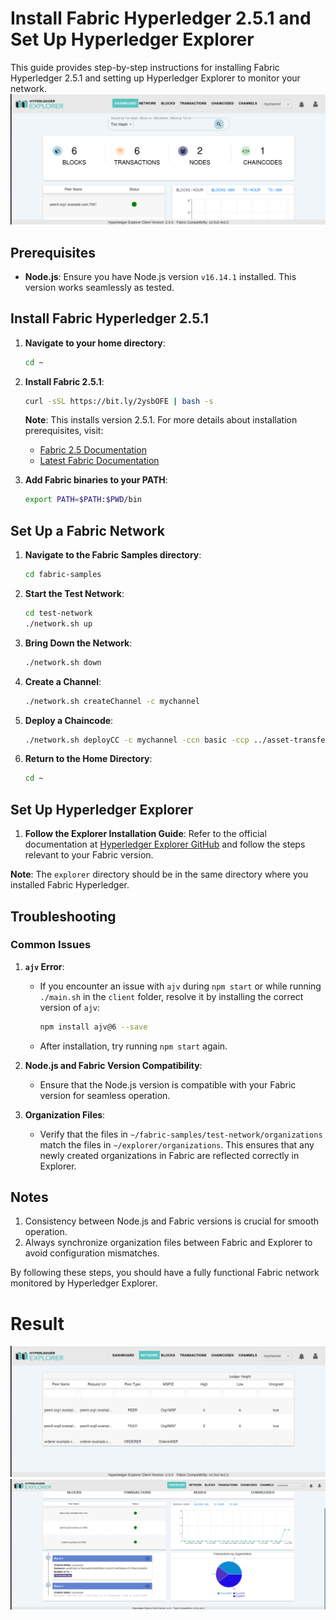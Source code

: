 # Install Fabric Hyperledger 2.5.1 and Set Up Hyperledger Explorer

This guide provides step-by-step instructions for installing Fabric Hyperledger 2.5.1 and setting up Hyperledger Explorer to monitor your network.
![description](src/1.png)
## Prerequisites

- **Node.js**: Ensure you have Node.js version `v16.14.1` installed. This version works seamlessly as tested.

## Install Fabric Hyperledger 2.5.1

1. **Navigate to your home directory**:
   ```bash
   cd ~
   ```

2. **Install Fabric 2.5.1**:
   ```bash
   curl -sSL https://bit.ly/2ysbOFE | bash -s
   ```
   **Note**: This installs version 2.5.1. For more details about installation prerequisites, visit:
   - [Fabric 2.5 Documentation](https://hyperledger-fabric.readthedocs.io/en/release-2.5/getting_started.html)
   - [Latest Fabric Documentation](https://hyperledger-fabric.readthedocs.io/en/latest/)

3. **Add Fabric binaries to your PATH**:
   ```bash
   export PATH=$PATH:$PWD/bin
   ```

## Set Up a Fabric Network

1. **Navigate to the Fabric Samples directory**:
   ```bash
   cd fabric-samples
   ```

2. **Start the Test Network**:
   ```bash
   cd test-network
   ./network.sh up
   ```

3. **Bring Down the Network**:
   ```bash
   ./network.sh down
   ```

4. **Create a Channel**:
   ```bash
   ./network.sh createChannel -c mychannel
   ```

5. **Deploy a Chaincode**:
   ```bash
   ./network.sh deployCC -c mychannel -ccn basic -ccp ../asset-transfer-basic/chaincode-javascript/ -ccl javascript
   ```

6. **Return to the Home Directory**:
   ```bash
   cd ~
   ```

## Set Up Hyperledger Explorer

1. **Follow the Explorer Installation Guide**:
   Refer to the official documentation at [Hyperledger Explorer GitHub](https://github.com/hyperledger-labs/blockchain-explorer) and follow the steps relevant to your Fabric version.

**Note**: The `explorer` directory should be in the same directory where you installed Fabric Hyperledger.

## Troubleshooting

### Common Issues

1. **`ajv` Error**:
   - If you encounter an issue with `ajv` during `npm start` or while running `./main.sh` in the `client` folder, resolve it by installing the correct version of `ajv`:
     ```bash
     npm install ajv@6 --save
     ```
   - After installation, try running `npm start` again.

2. **Node.js and Fabric Version Compatibility**:
   - Ensure that the Node.js version is compatible with your Fabric version for seamless operation.

3. **Organization Files**:
   - Verify that the files in `~/fabric-samples/test-network/organizations` match the files in `~/explorer/organizations`. This ensures that any newly created organizations in Fabric are reflected correctly in Explorer.

## Notes

1. Consistency between Node.js and Fabric versions is crucial for smooth operation.
2. Always synchronize organization files between Fabric and Explorer to avoid configuration mismatches.

By following these steps, you should have a fully functional Fabric network monitored by Hyperledger Explorer.

# Result
![description](src/2.png)
![description](src/3.png)

